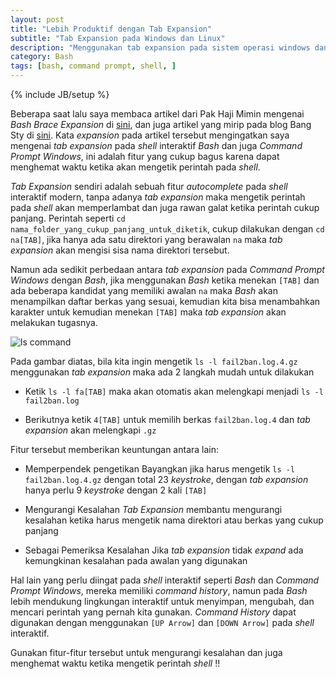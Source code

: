 ```yaml
---
layout: post
title: "Lebih Produktif dengan Tab Expansion"
subtitle: "Tab Expansion pada Windows dan Linux"
description: "Menggunakan tab expansion pada sistem operasi windows dan linux"
category: Bash
tags: [bash, command prompt, shell, ]
---
```

{% include JB/setup %}

Beberapa saat lalu saya membaca artikel dari Pak Haji Mimin mengenai _Bash Brace Expansion_ di [sini](https://rizaumami.github.io/2017/03/04/bash-brace-expansion/), dan juga artikel yang mirip pada blog Bang Sty di [sini](https://nsetyo.id/post/terminal-tips-01-membuat-banyak-files-dengan-nama-serupa/). Kata _expansion_ pada artikel tersebut mengingatkan saya mengenai _tab expansion_ pada _shell_ interaktif _Bash_ dan juga _Command Prompt Windows_, ini adalah fitur yang cukup bagus karena dapat menghemat waktu ketika akan mengetik perintah pada _shell_.

_Tab Expansion_ sendiri adalah sebuah fitur _autocomplete_ pada _shell_ interaktif modern, tanpa adanya _tab expansion_ maka mengetik perintah pada _shell_ akan memperlambat dan juga rawan galat ketika perintah cukup panjang. Perintah seperti `cd nama_folder_yang_cukup_panjang_untuk_diketik`, cukup dilakukan dengan `cd na[TAB]`, jika hanya ada satu direktori yang berawalan `na` maka _tab expansion_ akan mengisi sisa nama direktori tersebut.

Namun ada sedikit perbedaan antara _tab expansion_ pada _Command Prompt Windows_ dengan _Bash_, jika menggunakan _Bash_ ketika menekan `[TAB]` dan ada beberapa kandidat yang memiliki awalan `na` maka _Bash_ akan menampilkan daftar berkas yang sesuai, kemudian kita bisa menambahkan karakter untuk kemudian menekan `[TAB]` maka _tab expansion_ akan melakukan tugasnya.

<img src="{{ site.baseurl }}/img/tab-expansion-1.png" class="img-responsive" alt="ls command">

Pada gambar diatas, bila kita ingin mengetik `ls -l fail2ban.log.4.gz` menggunakan _tab expansion_ maka ada 2 langkah mudah untuk dilakukan

- Ketik `ls -l fa[TAB]` maka akan otomatis akan melengkapi menjadi `ls -l fail2ban.log`

- Berikutnya ketik `4[TAB]` untuk memilih berkas `fail2ban.log.4` dan _tab expansion_ akan melengkapi `.gz`

Fitur tersebut memberikan keuntungan antara lain:

- Memperpendek pengetikan
    Bayangkan jika harus mengetik `ls -l fail2ban.log.4.gz` dengan total 23 _keystroke_, dengan _tab expansion_ hanya perlu 9 _keystroke_ dengan 2 kali `[TAB]`

- Mengurangi Kesalahan
    _Tab Expansion_ membantu mengurangi kesalahan ketika harus mengetik nama direktori atau berkas yang cukup panjang

- Sebagai Pemeriksa Kesalahan
    Jika _tab expansion_ tidak _expand_ ada kemungkinan kesalahan pada awalan yang digunakan

Hal lain yang perlu diingat pada _shell_ interaktif seperti _Bash_ dan _Command Prompt Windows_, mereka memiliki _command history_, namun pada _Bash_ lebih mendukung lingkungan interaktif untuk menyimpan, mengubah, dan mencari perintah yang pernah kita gunakan. _Command History_ dapat digunakan dengan menggunakan `[UP Arrow]` dan `[DOWN Arrow]` pada _shell_ interaktif.

Gunakan fitur-fitur tersebut untuk mengurangi kesalahan dan juga menghemat waktu ketika mengetik perintah _shell_ !!
